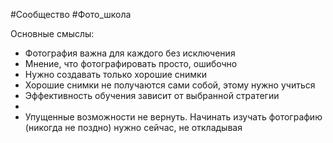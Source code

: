 #Сообщество #Фото_школа 

Основные смыслы:
- Фотография важна для каждого без исключения
- Мнение, что фотографировать просто, ошибочно
- Нужно создавать только хорошие снимки
- Хорошие снимки не получаются сами собой, этому нужно учиться
- Эффективность обучения зависит от выбранной стратегии
- 
- Упущенные возможности не вернуть. Начинать изучать фотографию (никогда не поздно) нужно сейчас, не откладывая
